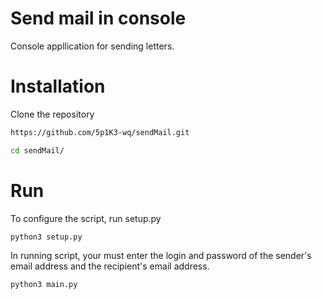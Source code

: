 # Send mail in console

Console appllication for sending letters.

# Installation

Clone the repository
```bash
https://github.com/5p1K3-wq/sendMail.git
```
```bash
cd sendMail/
```
# Run

To configure the script, run setup.py

```bash
python3 setup.py
```

In running script, your must enter the login and password of the sender's
email address and the recipient's email address.

```bash
python3 main.py
```